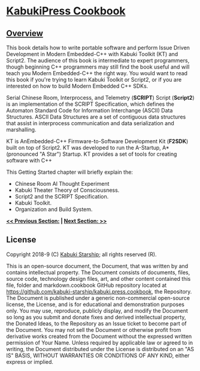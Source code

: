 # [KabukiPress Cookbook](../readme.md)

## [Overview](./readme.md)

This book details how to write portable software and perform Issue Driven Development in Modern Embedded-C++ with Kabuki Toolkit (KT) and Script2. The audience of this book is intermediate to expert programmers, though beginning C++ programmers may still find the book useful and will teach you Modern Embedded-C++ the right way. You would want to read this book if you're trying to learn Kabuki Toolkit or Script2, or if you are interested on how to build Modern Embedded C++ SDKs.

Serial Chinese Room, Interprocess, and Telemetry (**SCRIPT**) Script (**Script2**) is an implementation of the SCRIPT Specification, which defines the Automaton Standard Code for Information Interchange (ASCII) Data Structures. ASCII Data Structures are a set of contiguous data structures that assist in interprocess communication and data serialization and marshalling.

KT is AnEmbedded-C++ Firmware-to-Software Development Kit (**F2SDK**) built on top of Script2. KT was developed to run the A-Startup, A* (pronounced "A Star") Startup. KT provides a set of tools for creating software with C++

This Getting Started chapter will briefly explain the:

* Chinese Room AI Thought Experiment
* Kabuki Theater Theory of Consciousness.
* Script2 and the SCRIPT Specification.
* Kabuki Toolkit.
* Organization and Build System.

**[<< Previous Section:](./.md) | [Next Section: >>](./.md)**

## License

Copyright 2018-9 (C) [Kabuki Starship](https://kabukistarship.com); all rights reserved (R).

This is an open-source document, the Document, that was written by and contains intellectual property. The Document consists of documents, files, source code, technology design files, art, and other content contained this file, folder and markdown.cookbook GitHub repository located at <https://github.com/kabuki-starship/kabuki.press.cookbook>, the Repository. The Document is published under a generic non-commercial open-source license, the License, and is for educational and demonstration purposes only. You may use, reproduce, publicly display, and modify the Document so long as you submit and donate fixes and derived intellectual property, the Donated Ideas, to the Repository as an Issue ticket to become part of the Document. You may not sell the Document or otherwise profit from derivative works created from the Document without the expressed written permission of Your Name. Unless required by applicable law or agreed to in writing, the Document distributed under the License is distributed on an "AS IS" BASIS, WITHOUT WARRANTIES OR CONDITIONS OF ANY KIND, either express or implied.
